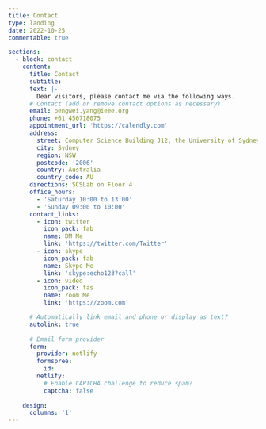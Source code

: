 ```yaml
---
title: Contact
type: landing
date: 2022-10-25
commentable: true

sections:
  - block: contact
    content:
      title: Contact
      subtitle:
      text: |-
        Dear visitors, please contact me via the following ways.
      # Contact (add or remove contact options as necessary)
      email: pengwei.yang@ieee.org
      phone: +61 450718075
      appointment_url: 'https://calendly.com'
      address: 
        street: Computer Science Building J12, the University of Sydney
        city: Sydney
        region: NSW
        postcode: '2006'
        country: Australia
        country_code: AU
      directions: SCSLab on Floor 4
      office_hours:
        - 'Saturday 10:00 to 13:00'
        - 'Sunday 09:00 to 10:00'
      contact_links:
        - icon: twitter
          icon_pack: fab
          name: DM Me
          link: 'https://twitter.com/Twitter'
        - icon: skype
          icon_pack: fab
          name: Skype Me
          link: 'skype:echo123?call'
        - icon: video
          icon_pack: fas
          name: Zoom Me
          link: 'https://zoom.com'

      # Automatically link email and phone or display as text?
      autolink: true
      
      # Email form provider
      form:
        provider: netlify
        formspree:
          id:
        netlify:
          # Enable CAPTCHA challenge to reduce spam?
          captcha: false
        
    design:
      columns: '1'
---
```


